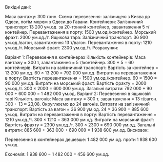 Вихідні дані:

Маса вантажу: 300 тонн.
Схема перевезення: залізницею з Києва до Одеси, потім морем з Одеси до Гавани.
Контейнери:
Залізничний транспорт: 13 200 ум.од. за 20-тонний контейнер, завантаження 5 т/контейнер.
Перевантаження в порту: 1500 ум.од./контейнер.
Морський фрахт: 2000 ум.од./т.
Ящикова тара:
Залізничний транспорт: 36 900 ум.од./вагон, завантаження 13 т/вагон.
Перевантаження в порту: 1210 ум.од./т.
Морський фрахт: 2300 ум.од./т.
Розрахунки:

Варіант 1: Перевезення в контейнерах
Кількість контейнерів:
Маса вантажу = 300 т, завантаження = 5 т/контейнер.
300 ÷ 5 = 60 контейнерів.
Витрати на залізничний транспорт:
Вартість за контейнер = 13 200 ум.од.
60 × 13 200 = 792 000 ум.од.
Витрати на перевантаження в порту:
Вартість перевантаження = 1500 ум.од./контейнер.
60 × 1500 = 90 000 ум.од.
Витрати на морський фрахт:
Вартість фрахту = 2000 ум.од./т.
300 × 2000 = 600 000 ум.од.
Загальні витрати:
792 000 + 90 000 + 600 000 = 1 482 000 ум.од.
Варіант 2: Перевезення в ящиковій тарі
Кількість вагонів:
Маса вантажу = 300 т, завантаження = 13 т/вагон.
300 ÷ 13 ≈ 23,08. Округлюємо до 24 вагонів.
Витрати на залізничний транспорт:
Вартість за вагон = 36 900 ум.од.
24 × 36 900 = 885 600 ум.од.
Витрати на перевантаження в порту:
Вартість перевантаження = 1210 ум.од./т.
300 × 1210 = 363 000 ум.од.
Витрати на морський фрахт:
Вартість фрахту = 2300 ум.од./т.
300 × 2300 = 690 000 ум.од.
Загальні витрати:
885 600 + 363 000 + 690 000 = 1 938 600 ум.од.
Висновок:

Перевезення в контейнерах дешевше: 1 482 000 ум.од. проти 1 938 600 ум.од.

Економія: 1 938 600 − 1 482 000 = 456 600 ум.од.
